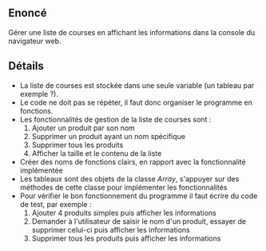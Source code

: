 ## Enoncé

Gérer une liste de courses en affichant les informations dans la console du navigateur web.

## Détails

* La liste de courses est stockée dans une seule variable (un tableau par exemple ?).
* Le code ne doit pas se répéter, il faut donc organiser le programme en fonctions.
* Les fonctionnalités de gestion de la liste de courses sont :
  1. Ajouter un produit par son nom
  2. Supprimer un produit ayant un nom spécifique
  3. Supprimer tous les produits
  4. Afficher la taille et le contenu de la liste
* Créer des noms de fonctions clairs, en rapport avec la fonctionnalité implémentée
* Les tableaux sont des objets de la classe *Array*, s'appuyer sur des méthodes de cette classe pour implémenter les fonctionnalités
* Pour vérifier le bon fonctionnement du programme il faut écrire du code de test, par exemple :
  1. Ajouter 4 produits simples puis afficher les informations
  2. Demander à l'utilisateur de saisir le nom d'un produit, essayer de supprimer celui-ci puis afficher les informations
  3. Supprimer tous les produits puis afficher les informations